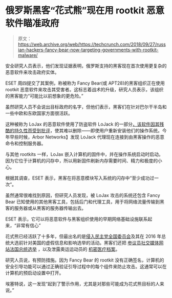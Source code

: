 # 俄罗斯黑客“花式熊”现在用 rootkit 恶意软件瞄准政府

> 原文：<https://web.archive.org/web/https://techcrunch.com/2018/09/27/russian-hackers-fancy-bear-now-targeting-governments-with-rootkit-malware/>

安全研究人员表示，他们发现证据表明，俄罗斯支持的黑客现在首次使用更复杂的恶意软件来攻击政府实体。

ESET 周四提交了其案例，称被称为 Fancy Bear(或 APT28)的黑客组织正在使用 rootkit 恶意软件来攻击其受害者。这标志着战术的升级，研究人员表示，该组织的黑客能力“可能比以前想象的更危险。”

虽然研究人员不会说出目标政府的名字，但他们表示，黑客们在针对巴尔干半岛和一些中欧和东欧国家方面很活跃。

这种被称为 LoJax 的恶意软件使用了防盗软件 LoJack 的一部分[，该软件因其残酷的持久性而受到批评](https://web.archive.org/web/20230331183857/https://www.cyberscoop.com/lojack-computrace-fancy-bear-absolute-kaspersky/)，使其难以删除——即使用户重新安装他们的操作系统。今年早些时候，Arbor Networks】发现 LoJack 代理现在连接到由黑客操作的恶意命令和控制服务器。

与其他 rootkits 一样，LoJax 嵌入计算机的固件中，并在操作系统启动时启动。因为它位于计算机的闪存中，所以用新固件刷新内存需要时间、精力和极度的小心。

根据其调查，ESET 表示，黑客在将恶意模块写入系统的闪存中“至少成功过一次”。

虽然通常很难找到原因，但研究人员发现，被 LoJax 攻击的系统还包含 Fancy Bear 已知使用的其他黑客工具，包括后门和代理工具，用于将网络流量传输到黑客的服务器或从黑客的服务器传输出去。

ESET 表示，它可以将恶意软件与黑客组织使用的早期网络基础设施联系起来，“非常有信心”

花式熊已经活跃了十多年，但最出名的是[侵入民主党全国委员会](https://web.archive.org/web/20230331183857/https://techcrunch.com/2016/06/14/dnc-discovers-russian-hackers-yearlong-access-to-data/)及其在 2016 年总统大选前针对美国的虚假信息和影响选举的活动。黑客们还把 [参议员](https://web.archive.org/web/20230331183857/https://techcrunch.com/2018/01/12/russian-hackers-senate-pawn-storm-fancy-bear/)[社交媒体网站](https://web.archive.org/web/20230331183857/https://techcrunch.com/2018/04/09/facebook-apt28/)[法国总统选举](https://web.archive.org/web/20230331183857/https://techcrunch.com/2017/05/05/french-presidential-frontrunner-macrons-emails-leaked-after-alleged-hack/) ，以及泄露奥运运动员的 [机密医疗档案](https://web.archive.org/web/20230331183857/https://www.zdnet.com/article/russian-hackers-leak-confidential-athletes-files/)。

研究人员说，有预防措施。因为 Fancy Bear 的 rootkit 没有正确签名，计算机的安全引导功能可以通过正确验证引导过程中的每个组件来防止攻击。这通常可以在计算机的预启动设置中打开。

埃塞特说，这一发现“起到了警示作用，尤其是对那些可能成为花式熊目标的人来说。”